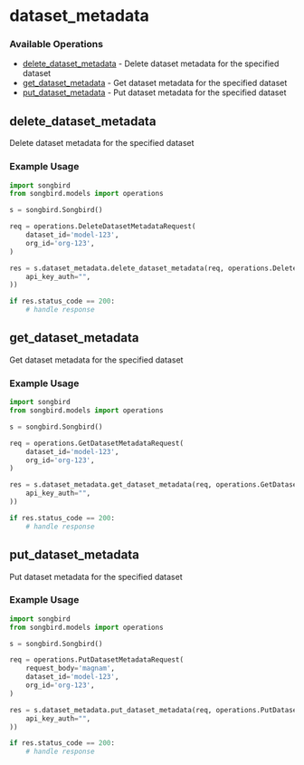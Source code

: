 # dataset_metadata

### Available Operations

* [delete_dataset_metadata](#delete_dataset_metadata) - Delete dataset metadata for the specified dataset
* [get_dataset_metadata](#get_dataset_metadata) - Get dataset metadata for the specified dataset
* [put_dataset_metadata](#put_dataset_metadata) - Put dataset metadata for the specified dataset

## delete_dataset_metadata

Delete dataset metadata for the specified dataset

### Example Usage

```python
import songbird
from songbird.models import operations

s = songbird.Songbird()

req = operations.DeleteDatasetMetadataRequest(
    dataset_id='model-123',
    org_id='org-123',
)

res = s.dataset_metadata.delete_dataset_metadata(req, operations.DeleteDatasetMetadataSecurity(
    api_key_auth="",
))

if res.status_code == 200:
    # handle response
```

## get_dataset_metadata

Get dataset metadata for the specified dataset

### Example Usage

```python
import songbird
from songbird.models import operations

s = songbird.Songbird()

req = operations.GetDatasetMetadataRequest(
    dataset_id='model-123',
    org_id='org-123',
)

res = s.dataset_metadata.get_dataset_metadata(req, operations.GetDatasetMetadataSecurity(
    api_key_auth="",
))

if res.status_code == 200:
    # handle response
```

## put_dataset_metadata

Put dataset metadata for the specified dataset

### Example Usage

```python
import songbird
from songbird.models import operations

s = songbird.Songbird()

req = operations.PutDatasetMetadataRequest(
    request_body='magnam',
    dataset_id='model-123',
    org_id='org-123',
)

res = s.dataset_metadata.put_dataset_metadata(req, operations.PutDatasetMetadataSecurity(
    api_key_auth="",
))

if res.status_code == 200:
    # handle response
```
